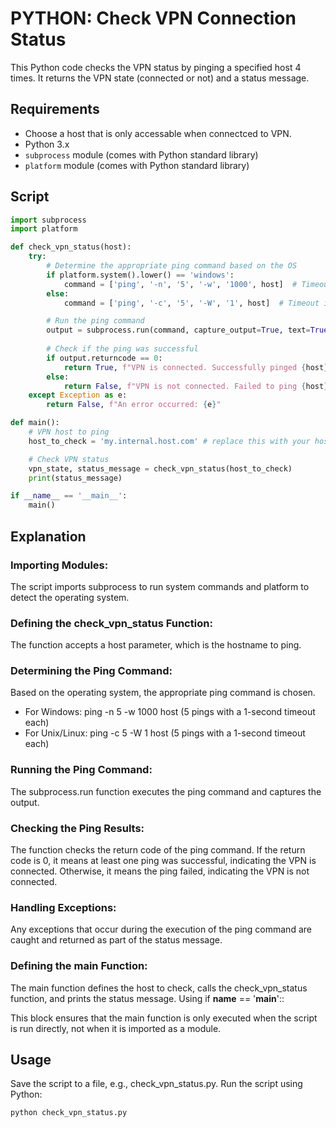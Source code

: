 # PYTHON: Check VPN Connection Status

This Python code checks the VPN status by pinging a specified host 4 times. It returns the VPN state (connected or not) and a status message.

## Requirements

- Choose a host that is only accessable when connectced to VPN. 
- Python 3.x
- `subprocess` module (comes with Python standard library)
- `platform` module (comes with Python standard library)

## Script

```python
import subprocess
import platform

def check_vpn_status(host):
    try:
        # Determine the appropriate ping command based on the OS
        if platform.system().lower() == 'windows':
            command = ['ping', '-n', '5', '-w', '1000', host]  # Timeout in 1000 milliseconds, ping 4 times
        else:
            command = ['ping', '-c', '5', '-W', '1', host]  # Timeout in 1 seconds, ping 4 times

        # Run the ping command
        output = subprocess.run(command, capture_output=True, text=True)
        
        # Check if the ping was successful
        if output.returncode == 0:
            return True, f"VPN is connected. Successfully pinged {host}."
        else:
            return False, f"VPN is not connected. Failed to ping {host}."
    except Exception as e:
        return False, f"An error occurred: {e}"

def main():
    # VPN host to ping
    host_to_check = 'my.internal.host.com' # replace this with your host

    # Check VPN status
    vpn_state, status_message = check_vpn_status(host_to_check)
    print(status_message)

if __name__ == '__main__':
    main()
```

## Explanation
### Importing Modules:
The script imports subprocess to run system commands and platform to detect the operating system.

### Defining the check_vpn_status Function:
The function accepts a host parameter, which is the hostname to ping.

### Determining the Ping Command:
Based on the operating system, the appropriate ping command is chosen.
- For Windows: ping -n 5 -w 1000 host (5 pings with a 1-second timeout each)
- For Unix/Linux: ping -c 5 -W 1 host (5 pings with a 1-second timeout each)

### Running the Ping Command:
The subprocess.run function executes the ping command and captures the output.

### Checking the Ping Results:
The function checks the return code of the ping command.
If the return code is 0, it means at least one ping was successful, indicating the VPN is connected.
Otherwise, it means the ping failed, indicating the VPN is not connected.

### Handling Exceptions:
Any exceptions that occur during the execution of the ping command are caught and returned as part of the status message.

### Defining the main Function:
The main function defines the host to check, calls the check_vpn_status function, and prints the status message.
Using if __name__ == '__main__'::

This block ensures that the main function is only executed when the script is run directly, not when it is imported as a module.

## Usage
Save the script to a file, e.g., check_vpn_status.py.
Run the script using Python:
``` bash
python check_vpn_status.py
```
